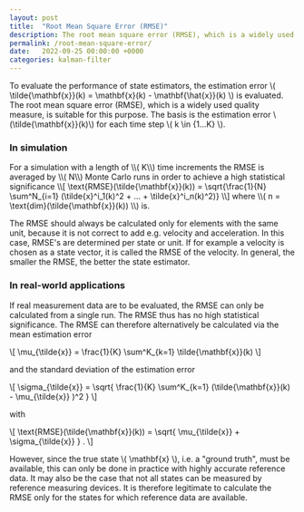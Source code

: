 ```yaml
---
layout: post
title:  "Root Mean Square Error (RMSE)"
description: The root mean square error (RMSE), which is a widely used quality measure, is suitable to evaluate the performance of state estimators.
permalink: /root-mean-square-error/
date:   2022-09-25 00:00:00 +0000
categories: kalman-filter
---
```


To evaluate the performance of state estimators, the estimation error \\( \tilde{\mathbf{x}}(k) = \mathbf{x}(k) - \mathbf{\hat{x}}(k) \\) is evaluated. 
The root mean square error (RMSE), which is a widely used quality measure, is suitable for this purpose.
The basis is the estimation error \\(\tilde{\mathbf{x}}(k)\\) for each time step \\( k \in {1...K} \\).
<h3>In simulation</h3>
For a simulation with a length of \\( K\\) time increments the RMSE is averaged by \\( N\\)  Monte Carlo runs in order to achieve a high statistical significance
\\[ \text{RMSE}(\tilde{\mathbf{x}}(k)) =  \sqrt{\frac{1}{N} \sum^N_{i=1} (\tilde{x}^i_1(k)^2 + ... + \tilde{x}^i_n(k)^2)} \\]
where \\( n = \text{dim}(\tilde{\mathbf{x}}(k)) \\)  is.

The RMSE should always be calculated only for elements with the same unit, because it is not correct to add e.g. velocity and acceleration.
In this case, RMSE's are determined per state or unit.
If for example a velocity is chosen as a state vector, it is called the RMSE of the velocity.
In general, the smaller the RMSE, the better the state estimator.
<h3>In real-world applications</h3>
If real measurement data are to be evaluated, the RMSE can only be calculated from a single run. 
The RMSE thus has no high statistical significance. 
The RMSE can therefore alternatively be calculated via the mean estimation error

\\[ \mu_{\tilde{x}} = \frac{1}{K} \sum^K_{k=1}  \tilde{\mathbf{x}}(k) \\]

and the standard deviation of the estimation error

\\[ \sigma_{\tilde{x}} = \sqrt{ \frac{1}{K} \sum^K_{k=1} (\tilde{\mathbf{x}}(k) - \mu_{\tilde{x}}  )^2 } \\]

with 

\\[ \text{RMSE}(\tilde{\mathbf{x}}(k)) = \sqrt{ \mu_{\tilde{x}}  + \sigma_{\tilde{x}} }  \. \\]

However, since the true state \\( \mathbf{x} \\), i.e. a "ground truth", must be available, this can only be done in practice with highly accurate reference data.
It may also be the case that not all states can be measured by reference measuring devices. 
It is therefore legitimate to calculate the RMSE only for the states for which reference data are available.

[jekyll-docs]: https://jekyllrb.com/docs/home
[jekyll-gh]:   https://github.com/jekyll/jekyll
[jekyll-talk]: https://talk.jekyllrb.com/
